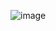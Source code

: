 ![image](https://github.com/AklavyaSangra/Lab/assets/146859465/06726bd5-2d1f-44ff-8432-bad6a596e522)
